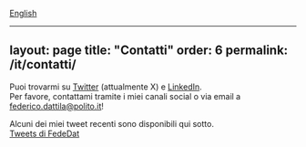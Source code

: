 [English](../contacts)

---
layout: page
title: "Contatti"
order: 6
permalink: /it/contatti/
---

Puoi trovarmi su [Twitter](https://twitter.com/FedeDat) (attualmente X) e [LinkedIn](https://www.linkedin.com/in/federico-dattila/).  
Per favore, contattami tramite i miei canali social o via email a [federico.dattila@polito.it](mailto:federico.dattila@polito.it)!

Alcuni dei miei tweet recenti sono disponibili qui sotto.  
<a class="twitter-timeline" href="https://twitter.com/FedeDat?ref_src=twsrc%5Etfw">Tweets di FedeDat</a> <script async src="https://platform.twitter.com/widgets.js" charset="utf-8"></script>
